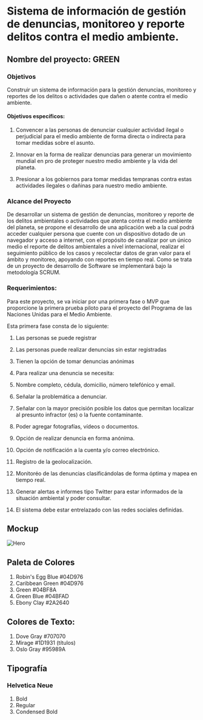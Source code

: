 # Sistema de información de gestión de denuncias, monitoreo y reporte delitos contra el medio ambiente.

## Nombre del proyecto: GREEN

### Objetivos
Construir un sistema de información para la gestión denuncias, monitoreo y reportes de los delitos o actividades que dañen o atente contra el medio ambiente.

#### Objetivos específicos:

1. Convencer a las personas de denunciar cualquier actividad ilegal o perjudicial para el medio ambiente de forma directa o indirecta para tomar medidas sobre el asunto.

2. Innovar en la forma de realizar denuncias para generar un movimiento mundial en pro de proteger nuestro medio ambiente y la vida del planeta.

3. Presionar a los gobiernos para tomar medidas tempranas contra estas actividades ilegales o dañinas para nuestro medio ambiente.

### Alcance del Proyecto
De desarrollar un sistema de gestión de denuncias, monitoreo y reporte de los delitos ambientales o actividades que atenta contra el medio ambiente del planeta, se propone el desarrollo de una aplicación web a la cual podrá acceder cualquier persona que cuente con un dispositivo dotado de un navegador y acceso a internet, con el propósito de canalizar por un único medio el reporte de delitos ambientales a nivel internacional, realizar el seguimiento público de los casos y recolectar datos de gran valor para el ámbito y monitoreo, apoyando con reportes en tiempo real. Como se trata de un proyecto de desarrollo de Software se implementará bajo la metodología SCRUM.

### Requerimientos:

Para este proyecto, se va iniciar por una primera fase o MVP que proporcione la primera prueba piloto para el proyecto del Programa de las Naciones Unidas para el Medio Ambiente. 

Esta primera fase consta de lo siguiente:

1. Las personas se puede registrar

2. Las personas puede realizar denuncias sin estar registradas 

3. Tienen la opción de tomar denuncias anónimas 

4. Para realizar una denuncia se necesita: 

5. Nombre completo, cédula, domicilio, número telefónico y email.

6. Señalar la problemática a denunciar.

7. Señalar con la mayor precisión posible los datos que permitan localizar al presunto infractor (es) o la fuente contaminante.

8. Poder agregar fotografías, vídeos o documentos. 

9. Opción de realizar denuncia en forma anónima. 

10. Opción de notificación a la cuenta y/o correo electrónico.

11. Registro de la geolocalización.

12. Monitoréo de las denuncias clasificándolas de forma óptima y mapea en tiempo real.

13. Generar alertas e informes tipo Twitter para estar informados de la situación ambiental y poder consultar.

14. El sistema debe estar entrelazado con las redes sociales definidas. 

## Mockup
![Hero](https://github.com/jsnunki/green-project/blob/master/mockups/hero.png)

## Paleta de Colores

1. Robin's Egg Blue #04D976 
2. Caribbean Green #04D976
3.  Green #04BF8A
4.  Green Blue #04BFAD
5. Ebony Clay #2A2640

## Colores de Texto:

1. Dove Gray #707070
2. Mirage #1D1931 (títulos)
3. Oslo Gray #95989A

## Tipografía

### Helvetica Neue
1. Bold 
2. Regular
3. Condensed Bold
